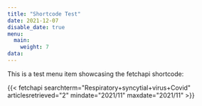 ```yaml
---
title: "Shortcode Test"
date: 2021-12-07
disable_date: true
menu:
  main:
    weight: 7
data:
---
```


This is a test menu item showcasing the fetchapi shortcode:

<!-- For search term, all special characters must be URL encoded. Spaces may be replaced by '+' signs. -->

<!-- Articles retrieved is the total number of articles from the PubMed input set to be retrieved, up to a maximum of 10,000 -->

<!-- The two parameters (mindate, maxdate) must be used together to specify an arbitrary date range. The general date format is YYYY/MM/DD, and these variants are also allowed: YYYY, YYYY/MM. -->

<!-- Api Docs: https://www.ncbi.nlm.nih.gov/books/NBK25499/  -->

{{< fetchapi searchterm="Respiratory+syncytial+virus+Covid" articlesretrieved="2" mindate="2021/11" maxdate="2021/11" >}}

